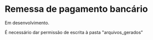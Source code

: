 # Remessa de pagamento bancário

Em desenvolvimento.

É necessário dar permissão de escrita à pasta "arquivos_gerados"
